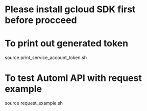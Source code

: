 # Please install gcloud SDK first before procceed

# To print out generated token
source print_service_account_token.sh

# To test Automl API with request example
source request_example.sh
